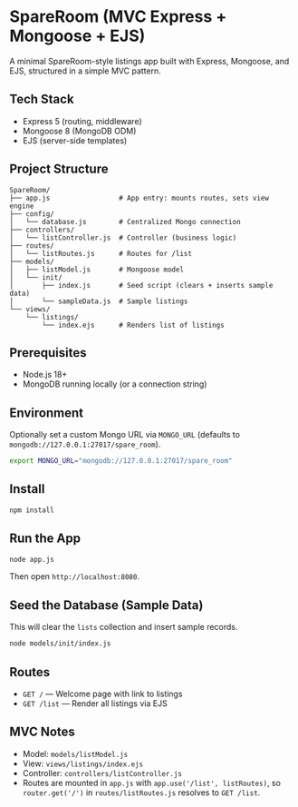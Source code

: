 # SpareRoom (MVC Express + Mongoose + EJS)

A minimal SpareRoom-style listings app built with Express, Mongoose, and EJS, structured in a simple MVC pattern.

## Tech Stack
- Express 5 (routing, middleware)
- Mongoose 8 (MongoDB ODM)
- EJS (server-side templates)

## Project Structure
```
SpareRoom/
├── app.js                 # App entry: mounts routes, sets view engine
├── config/
│   └── database.js        # Centralized Mongo connection
├── controllers/
│   └── listController.js  # Controller (business logic)
├── routes/
│   └── listRoutes.js      # Routes for /list
├── models/
│   ├── listModel.js       # Mongoose model
│   └── init/
│       ├── index.js       # Seed script (clears + inserts sample data)
│       └── sampleData.js  # Sample listings
└── views/
    └── listings/
        └── index.ejs      # Renders list of listings
```

## Prerequisites
- Node.js 18+
- MongoDB running locally (or a connection string)

## Environment
Optionally set a custom Mongo URL via `MONGO_URL` (defaults to `mongodb://127.0.0.1:27017/spare_room`).

```bash
export MONGO_URL="mongodb://127.0.0.1:27017/spare_room"
```

## Install
```bash
npm install
```

## Run the App
```bash
node app.js
```

Then open `http://localhost:8080`.

## Seed the Database (Sample Data)
This will clear the `lists` collection and insert sample records.
```bash
node models/init/index.js
```

## Routes
- `GET /` — Welcome page with link to listings
- `GET /list` — Render all listings via EJS

## MVC Notes
- Model: `models/listModel.js`
- View: `views/listings/index.ejs`
- Controller: `controllers/listController.js`
- Routes are mounted in `app.js` with `app.use('/list', listRoutes)`, so `router.get('/')` in `routes/listRoutes.js` resolves to `GET /list`.



